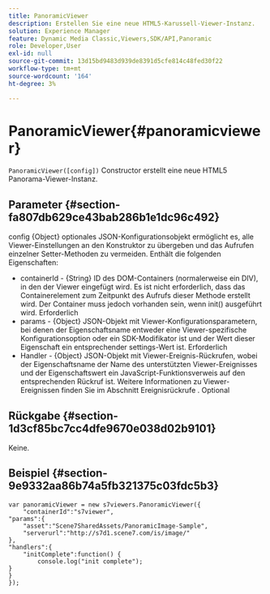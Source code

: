 ```yaml
---
title: PanoramicViewer
description: Erstellen Sie eine neue HTML5-Karussell-Viewer-Instanz.
solution: Experience Manager
feature: Dynamic Media Classic,Viewers,SDK/API,Panoramic
role: Developer,User
exl-id: null
source-git-commit: 13d15bd9483d939de8391d5cfe814c48fed30f22
workflow-type: tm+mt
source-wordcount: '164'
ht-degree: 3%

---
```


# PanoramicViewer{#panoramicviewer}

`PanoramicViewer([config])`
Constructor erstellt eine neue HTML5 Panorama-Viewer-Instanz.

## Parameter {#section-fa807db629ce43bab286b1e1dc96c492}

config {Object} optionales JSON-Konfigurationsobjekt ermöglicht es, alle Viewer-Einstellungen an den Konstruktor zu übergeben und das Aufrufen einzelner Setter-Methoden zu vermeiden. Enthält die folgenden Eigenschaften:
* containerId - {String} ID des DOM-Containers (normalerweise ein DIV), in den der Viewer eingefügt wird. Es ist nicht erforderlich, dass das Containerelement zum Zeitpunkt des Aufrufs dieser Methode erstellt wird. Der Container muss jedoch vorhanden sein, wenn init() ausgeführt wird. Erforderlich
* params - {Object} JSON-Objekt mit Viewer-Konfigurationsparametern, bei denen der Eigenschaftsname entweder eine Viewer-spezifische Konfigurationsoption oder ein SDK-Modifikator ist und der Wert dieser Eigenschaft ein entsprechender settings-Wert ist. Erforderlich
* Handler - {Object} JSON-Objekt mit Viewer-Ereignis-Rückrufen, wobei der Eigenschaftsname der Name des unterstützten Viewer-Ereignisses und der Eigenschaftswert ein JavaScript-Funktionsverweis auf den entsprechenden Rückruf ist. Weitere Informationen zu Viewer-Ereignissen finden Sie im Abschnitt Ereignisrückrufe . Optional


## Rückgabe {#section-1d3cf85bc7cc4dfe9670e038d02b9101}

Keine.

## Beispiel {#section-9e9332aa86b74a5fb321375c03fdc5b3}

```
var panoramicViewer = new s7viewers.PanoramicViewer({
	"containerId":"s7viewer",
"params":{
	"asset":"Scene7SharedAssets/PanoramicImage-Sample",
	"serverurl":"http://s7d1.scene7.com/is/image/"
},
"handlers":{
	"initComplete":function() {
		console.log("init complete");
}
}
});
```
